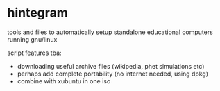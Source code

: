 # hintegram

tools and files to automatically setup standalone educational computers running gnu/linux

script features tba:
- downloading useful archive files (wikipedia, phet simulations etc)
- perhaps add complete portability (no internet needed, using dpkg)
- combine with xubuntu in one iso
